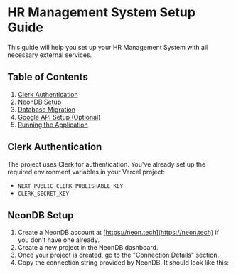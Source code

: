 # HR Management System Setup Guide

This guide will help you set up your HR Management System with all necessary external services.

## Table of Contents
1. [Clerk Authentication](#clerk-authentication)
2. [NeonDB Setup](#neondb-setup)
3. [Database Migration](#database-migration)
4. [Google API Setup (Optional)](#google-api-setup-optional)
5. [Running the Application](#running-the-application)

## Clerk Authentication

The project uses Clerk for authentication. You've already set up the required environment variables in your Vercel project:
- `NEXT_PUBLIC_CLERK_PUBLISHABLE_KEY`
- `CLERK_SECRET_KEY`

## NeonDB Setup

1. Create a NeonDB account at [https://neon.tech](https://neon.tech) if you don't have one already.
2. Create a new project in the NeonDB dashboard.
3. Once your project is created, go to the "Connection Details" section.
4. Copy the connection string provided by NeonDB. It should look like this:

